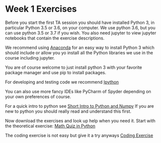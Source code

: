 # Week 1 Exercises 
Before you start the first TA session you should have installed Python 3, in particular Python 3.5 or 3.6, on your computer.
We use python 3.6, but you can use python 3.5 or 3.7 if you wish.
You also need jupyter to view jupyter notebooks that contain the exercise descriptions.

We recommend using [Anaconda](https://www.continuum.io/downloads) for an easy way to install Python 3
which should include or allow you yo install all the Python libraries we use in the course including jupyter.

You are of course welcome to just install python 3 with your favorite package manager and use pip to install packages.
    
For developing and testing code we recommend  [Ipython](http://ipython.readthedocs.io/en/stable/)

You can also use more fancy IDEs like PyCharm of Spyder depending on your own preferences of course.
    
For a quick intro to python see [Short Intro to Python and Numpy](AboutPython.ipynb)
If you are new to python you should really read and understand this first. 

Now download the exercises and look up help when you need it.
Start with the theoretical exercise:
[Math Quiz in Python](theory_mathquiz.ipynb)

The coding exercise is not easy but give it a try anyways [Coding Exercise](description_text_classification.ipynb)
    
